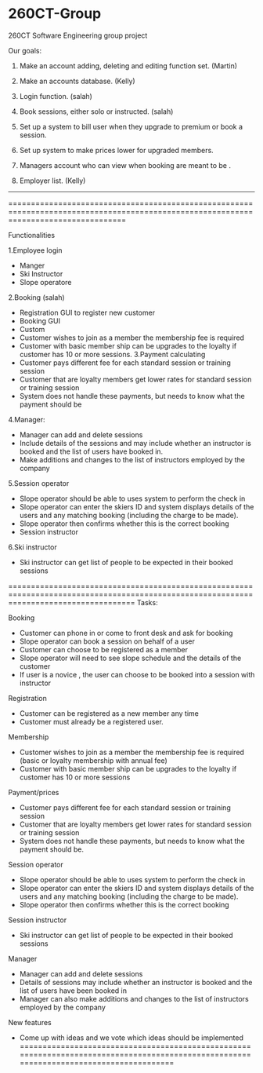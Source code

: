# 260CT-Group
260CT Software Engineering group project

Our goals: 

1. Make an account adding, deleting and editing function set. (Martin)

2. Make an accounts database. (Kelly)

3. Login function. (salah)

4. Book sessions, either solo or instructed. (salah)

5. Set up a system to bill user when they upgrade to premium or book a session. 

6. Set up system to make prices lower for upgraded members.

7. Managers account who can view when booking are meant to be .

8. Employer list. (Kelly)
--------------------------------------------------------------------------------------------------------------------------------------
======================================================================================================================================

Functionalities 

1.Employee login 
-	Manger
-	Ski Instructor
-	Slope operatore

2.Booking (salah)
-	Registration GUI to register new customer
-	Booking GUI
-	Custom
-	Customer wishes to join as a member the membership fee is required
-	Customer with basic member ship can be upgrades to the loyalty if customer has 10 or more sessions.
3.Payment calculating
-	Customer pays different fee for each standard session or training session
-	Customer that are loyalty members get lower rates for standard session or training session
-	System does not handle these payments, but needs to know what the payment should be

4.Manager:
-	Manager can add and delete sessions
-	Include details of the sessions and may include whether an instructor is booked and the list of users have booked in.
-	Make additions and changes to the list of instructors employed by the company

5.Session operator
-	Slope operator should be able to uses system to perform the check in
-	Slope operator can enter the skiers ID and system displays details of the users and any matching booking (including the charge to be made).
-	Slope operator then confirms whether this is the correct booking
-	Session instructor

6.Ski instructor
-	Ski instructor can get list of people to be expected in their booked sessions


========================================================================================================================================
Tasks:

Booking
-	Customer can phone in or come to front desk and ask for booking
-	Slope operator can book a session on behalf of a user
-	Customer can choose to be registered as a member
-	Slope operator will need to see slope schedule and the details of the customer
-	If user is a novice , the user can choose to be booked into a session with instructor

Registration 
-	Customer can be registered as a new member any time
-	Customer must already be a registered user.

Membership
-	Customer wishes to join as a member the membership fee is required (basic or loyalty membership with annual fee)
-	Customer with basic member ship can be upgrades to the loyalty if customer has 10 or more sessions

Payment/prices
-	Customer pays different fee for each standard session or training session
-	Customer that are loyalty members get lower rates for standard session or training session
-	System does not handle these payments, but needs to know what the payment should be.

Session operator
-	Slope operator should be able to uses system to perform the check in
-	Slope operator can enter the skiers ID and system displays details of the users and any matching booking (including the charge to be made).
-	Slope operator then confirms whether this is the correct booking

Session instructor
-	Ski instructor can get list of people to be expected in their booked sessions

Manager
-	Manager can add and delete sessions
-	Details of sessions may include whether an instructor is booked and the list of users have been booked in
-	Manager can also make additions and changes to the list of instructors employed by the company

New features
-	Come up with ideas and we vote which ideas should be implemented 
========================================================================================================================================

